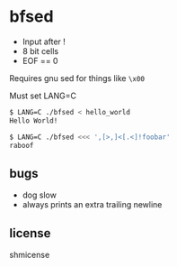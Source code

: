 bfsed
=====

- Input after !
- 8 bit cells
- EOF == 0

Requires gnu sed for things like `\x00`

Must set LANG=C

~~~ sh
$ LANG=C ./bfsed < hello_world
Hello World!
~~~

~~~ sh
$ LANG=C ./bfsed <<< ',[>,]<[.<]!foobar'
raboof
~~~

bugs
----

- dog slow
- always prints an extra trailing newline

license
-------
shmicense
